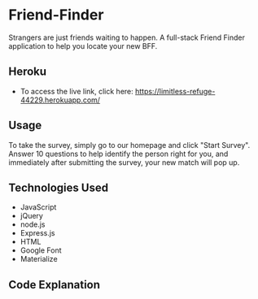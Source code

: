 # Friend-Finder
Strangers are just friends waiting to happen. A full-stack Friend Finder application to help you locate your new BFF. 

## Heroku
- To access the live link, click here: https://limitless-refuge-44229.herokuapp.com/

## Usage
To take the survey, simply go to our homepage and click "Start Survey". Answer 10 questions to help identify the person right for you, and immediately after submitting the survey, your new match will pop up. 

## Technologies Used

- JavaScript
- jQuery
- node.js
- Express.js
- HTML
- Google Font
- Materialize

## Code Explanation
